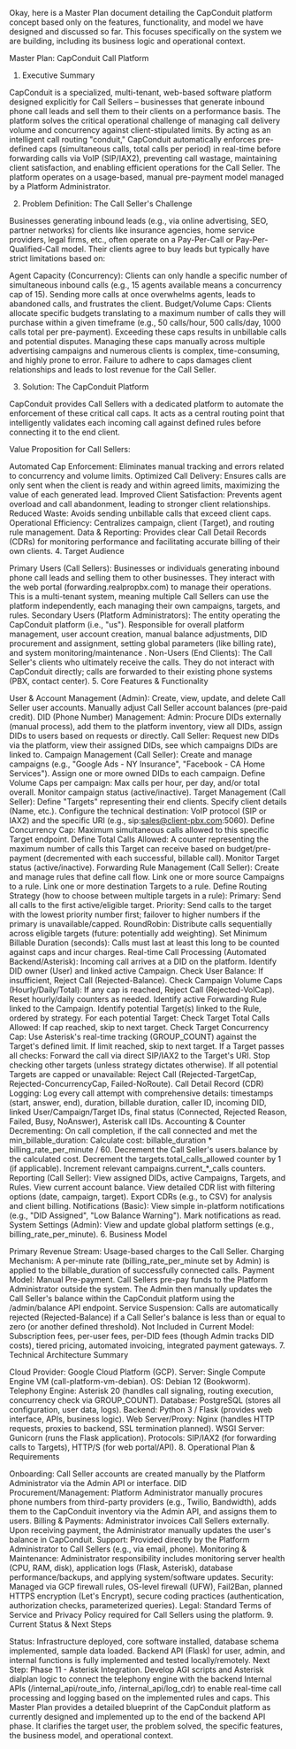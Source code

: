 Okay, here is a Master Plan document detailing the CapConduit platform concept based only on the features, functionality, and model we have designed and discussed so far. This focuses specifically on the system we are building, including its business logic and operational context.

Master Plan: CapConduit Call Platform

1. Executive Summary

CapConduit is a specialized, multi-tenant, web-based software platform designed explicitly for Call Sellers – businesses that generate inbound phone call leads and sell them to their clients on a performance basis. The platform solves the critical operational challenge of managing call delivery volume and concurrency against client-stipulated limits. By acting as an intelligent call routing "conduit," CapConduit automatically enforces pre-defined caps (simultaneous calls, total calls per period) in real-time before forwarding calls via VoIP (SIP/IAX2), preventing call wastage, maintaining client satisfaction, and enabling efficient operations for the Call Seller. The platform operates on a usage-based, manual pre-payment model managed by a Platform Administrator.

2. Problem Definition: The Call Seller's Challenge

Businesses generating inbound leads (e.g., via online advertising, SEO, partner networks) for clients like insurance agencies, home service providers, legal firms, etc., often operate on a Pay-Per-Call or Pay-Per-Qualified-Call model. Their clients agree to buy leads but typically have strict limitations based on:

Agent Capacity (Concurrency): Clients can only handle a specific number of simultaneous inbound calls (e.g., 15 agents available means a concurrency cap of 15). Sending more calls at once overwhelms agents, leads to abandoned calls, and frustrates the client.
Budget/Volume Caps: Clients allocate specific budgets translating to a maximum number of calls they will purchase within a given timeframe (e.g., 50 calls/hour, 500 calls/day, 1000 calls total per pre-payment). Exceeding these caps results in unbillable calls and potential disputes.
Managing these caps manually across multiple advertising campaigns and numerous clients is complex, time-consuming, and highly prone to error. Failure to adhere to caps damages client relationships and leads to lost revenue for the Call Seller.

3. Solution: The CapConduit Platform

CapConduit provides Call Sellers with a dedicated platform to automate the enforcement of these critical call caps. It acts as a central routing point that intelligently validates each incoming call against defined rules before connecting it to the end client.

Value Proposition for Call Sellers:

Automated Cap Enforcement: Eliminates manual tracking and errors related to concurrency and volume limits.
Optimized Call Delivery: Ensures calls are only sent when the client is ready and within agreed limits, maximizing the value of each generated lead.
Improved Client Satisfaction: Prevents agent overload and call abandonment, leading to stronger client relationships.
Reduced Waste: Avoids sending unbillable calls that exceed client caps.
Operational Efficiency: Centralizes campaign, client (Target), and routing rule management.
Data & Reporting: Provides clear Call Detail Records (CDRs) for monitoring performance and facilitating accurate billing of their own clients.
4. Target Audience

Primary Users (Call Sellers): Businesses or individuals generating inbound phone call leads and selling them to other businesses. They interact with the web portal (forwarding.realpropbx.com) to manage their operations. This is a multi-tenant system, meaning multiple Call Sellers can use the platform independently, each managing their own campaigns, targets, and rules.
Secondary Users (Platform Administrators): The entity operating the CapConduit platform (i.e., "us"). Responsible for overall platform management, user account creation, manual balance adjustments, DID procurement and assignment, setting global parameters (like billing rate), and system monitoring/maintenance .
Non-Users (End Clients): The Call Seller's clients who ultimately receive the calls. They do not interact with CapConduit directly; calls are forwarded to their existing phone systems (PBX, contact center).
5. Core Features & Functionality

User & Account Management (Admin):
Create, view, update, and delete Call Seller user accounts.
Manually adjust Call Seller account balances (pre-paid credit).
DID (Phone Number) Management:
Admin: Procure DIDs externally (manual process), add them to the platform inventory, view all DIDs, assign DIDs to users based on requests or directly.
Call Seller: Request new DIDs via the platform, view their assigned DIDs, see which campaigns DIDs are linked to.
Campaign Management (Call Seller):
Create and manage campaigns (e.g., "Google Ads - NY Insurance", "Facebook - CA Home Services").
Assign one or more owned DIDs to each campaign.
Define Volume Caps per campaign: Max calls per hour, per day, and/or total overall.
Monitor campaign status (active/inactive).
Target Management (Call Seller):
Define "Targets" representing their end clients.
Specify client details (Name, etc.).
Configure the technical destination: VoIP protocol (SIP or IAX2) and the specific URI (e.g., sip:sales@client-pbx.com:5060).
Define Concurrency Cap: Maximum simultaneous calls allowed to this specific Target endpoint.
Define Total Calls Allowed: A counter representing the maximum number of calls this Target can receive based on budget/pre-payment (decremented with each successful, billable call).
Monitor Target status (active/inactive).
Forwarding Rule Management (Call Seller):
Create and manage rules that define call flow.
Link one or more source Campaigns to a rule.
Link one or more destination Targets to a rule.
Define Routing Strategy (how to choose between multiple targets in a rule):
Primary: Send all calls to the first active/eligible target.
Priority: Send calls to the target with the lowest priority number first; failover to higher numbers if the primary is unavailable/capped.
RoundRobin: Distribute calls sequentially across eligible targets (future: potentially add weighting).
Set Minimum Billable Duration (seconds): Calls must last at least this long to be counted against caps and incur charges.
Real-time Call Processing (Automated Backend/Asterisk):
Incoming call arrives at a DID on the platform.
Identify DID owner (User) and linked active Campaign.
Check User Balance: If insufficient, Reject Call (Rejected-Balance).
Check Campaign Volume Caps (Hourly/Daily/Total): If any cap is reached, Reject Call (Rejected-VolCap). Reset hourly/daily counters as needed.
Identify active Forwarding Rule linked to the Campaign.
Identify potential Target(s) linked to the Rule, ordered by strategy.
For each potential Target:
Check Target Total Calls Allowed: If cap reached, skip to next target.
Check Target Concurrency Cap: Use Asterisk's real-time tracking (GROUP_COUNT) against the Target's defined limit. If limit reached, skip to next target.
If a Target passes all checks: Forward the call via direct SIP/IAX2 to the Target's URI. Stop checking other targets (unless strategy dictates otherwise).
If all potential Targets are capped or unavailable: Reject Call (Rejected-TargetCap, Rejected-ConcurrencyCap, Failed-NoRoute).
Call Detail Record (CDR) Logging:
Log every call attempt with comprehensive details: timestamps (start, answer, end), duration, billable duration, caller ID, incoming DID, linked User/Campaign/Target IDs, final status (Connected, Rejected Reason, Failed, Busy, NoAnswer), Asterisk call IDs.
Accounting & Counter Decrementing:
On call completion, if the call connected and met the min_billable_duration:
Calculate cost: billable_duration * billing_rate_per_minute / 60.
Decrement the Call Seller's users.balance by the calculated cost.
Decrement the targets.total_calls_allowed counter by 1 (if applicable).
Increment relevant campaigns.current_*_calls counters.
Reporting (Call Seller):
View assigned DIDs, active Campaigns, Targets, and Rules.
View current account balance.
View detailed CDR list with filtering options (date, campaign, target).
Export CDRs (e.g., to CSV) for analysis and client billing.
Notifications (Basic):
View simple in-platform notifications (e.g., "DID Assigned", "Low Balance Warning").
Mark notifications as read.
System Settings (Admin):
View and update global platform settings (e.g., billing_rate_per_minute).
6. Business Model

Primary Revenue Stream: Usage-based charges to the Call Seller.
Charging Mechanism: A per-minute rate (billing_rate_per_minute set by Admin) is applied to the billable_duration of successfully connected calls.
Payment Model: Manual Pre-payment. Call Sellers pre-pay funds to the Platform Administrator outside the system. The Admin then manually updates the Call Seller's balance within the CapConduit platform using the /admin/balance API endpoint.
Service Suspension: Calls are automatically rejected (Rejected-Balance) if a Call Seller's balance is less than or equal to zero (or another defined threshold).
Not Included in Current Model: Subscription fees, per-user fees, per-DID fees (though Admin tracks DID costs), tiered pricing, automated invoicing, integrated payment gateways.
7. Technical Architecture Summary

Cloud Provider: Google Cloud Platform (GCP).
Server: Single Compute Engine VM (call-platform-vm-debian).
OS: Debian 12 (Bookworm).
Telephony Engine: Asterisk 20 (handles call signaling, routing execution, concurrency check via GROUP_COUNT).
Database: PostgreSQL (stores all configuration, user data, logs).
Backend: Python 3 / Flask (provides web interface, APIs, business logic).
Web Server/Proxy: Nginx (handles HTTP requests, proxies to backend, SSL termination planned).
WSGI Server: Gunicorn (runs the Flask application).
Protocols: SIP/IAX2 (for forwarding calls to Targets), HTTP/S (for web portal/API).
8. Operational Plan & Requirements

Onboarding: Call Seller accounts are created manually by the Platform Administrator via the Admin API or interface.
DID Procurement/Management: Platform Administrator manually procures phone numbers from third-party providers (e.g., Twilio, Bandwidth), adds them to the CapConduit inventory via the Admin API, and assigns them to users.
Billing & Payments: Administrator invoices Call Sellers externally. Upon receiving payment, the Administrator manually updates the user's balance in CapConduit.
Support: Provided directly by the Platform Administrator to Call Sellers (e.g., via email, phone).
Monitoring & Maintenance: Administrator responsibility includes monitoring server health (CPU, RAM, disk), application logs (Flask, Asterisk), database performance/backups, and applying system/software updates.
Security: Managed via GCP firewall rules, OS-level firewall (UFW), Fail2Ban, planned HTTPS encryption (Let's Encrypt), secure coding practices (authentication, authorization checks, parameterized queries).
Legal: Standard Terms of Service and Privacy Policy required for Call Sellers using the platform.
9. Current Status & Next Steps

Status: Infrastructure deployed, core software installed, database schema implemented, sample data loaded. Backend API (Flask) for user, admin, and internal functions is fully implemented and tested locally/remotely.
Next Step: Phase 11 - Asterisk Integration. Develop AGI scripts and Asterisk dialplan logic to connect the telephony engine with the backend Internal APIs (/internal_api/route_info, /internal_api/log_cdr) to enable real-time call processing and logging based on the implemented rules and caps.
This Master Plan provides a detailed blueprint of the CapConduit platform as currently designed and implemented up to the end of the backend API phase. It clarifies the target user, the problem solved, the specific features, the business model, and operational context.
